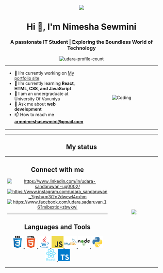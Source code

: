 <p align="center"><picture align="center"><img align="center" src = "https://github.com/7oSkaaa/7oSkaaa/blob/main/Images/about_me.gif?raw=true" width = 50px></picture></p>
<h1 align="center">Hi 👋, I'm Nimesha Sewmini</h1>
<h3 align="center">A passionate IT Student | Exploring the Boundless World of Technology</h3>

<p align="center"> <img src="https://komarev.com/ghpvc/?username=nimeshasewmini&label=Profile%20views&color=0e75b6&style=flat" alt="udara-profile-count" /> </p>

<table align="center">
<tr border="none">
<td width="50%" align="left">
  
- 🔭 I’m currently working on <a href="/">My portfolio site</a>
- 🌱 I’m currently learning <strong> React, HTML, CSS, and JavaScript</strong>
- 📝 I am an undergraduate at University Of Vavuniya
- 💬 Ask me about <strong>web development</strong>
- 📫 How to reach me <strong>armnimeshasewmini@gmail.com</strong>

</td>
<td width="50%" align="center">

  <img align="center" alt="Coding" width="450" src="https://media4.giphy.com/media/v1.Y2lkPTc5MGI3NjExbjU0bHcwNGhrczYxOTZxZTg4cTZpN2dkMDN3ZHY4cmNlbnp0c2x0ZiZlcD12MV9pbnRlcm5hbF9naWZfYnlfaWQmY3Q9Zw/1XCcD9VLQZ2Io/giphy.gif">
  
  </td>

</tr>
</table>

<hr>

<h2 align="center">My status</h2>
<p align="center">
<table align="center">
<tr border="none">
<td width="50%" align="center">

 
  
  <h2 align="center">Connect with me</h2>
<p align="center">
<a href="http://www.linkedin.com/in/nimesha-sewmini-983706285" target="blank"><img align="center" src="https://raw.githubusercontent.com/rahuldkjain/github-profile-readme-generator/master/src/images/icons/Social/linked-in-alt.svg" alt="https://www.linkedin.com/in/udara-sandaruwan-ug0002/" height="30" width="40" /></a>
<a href="https://www.instagram.com/nima_n_sewmini?igsh=dGl3aWFkYzh3bXAw" target="blank"><img align="center" src="https://raw.githubusercontent.com/rahuldkjain/github-profile-readme-generator/master/src/images/icons/Social/instagram.svg" alt="https://www.instagram.com/udara_sandaruwan._?igsh=m3i2n2dwewl4cxhm" height="30" width="40" /></a>
<a href="https://www.facebook.com/share/169RuT74Qf/" target="blank"><img align="center" src="https://raw.githubusercontent.com/rahuldkjain/github-profile-readme-generator/master/src/images/icons/Social/facebook.svg" alt="https://www.facebook.com/udara.sadaruvan.16?mibextid=zbwkwl" height="30" width="40" /></a>
</p>

<hr>
<h2 align="center">Languages and Tools</h2>
<p align="center"> 

<a href="https://www.w3schools.com/css/" target="_blank" rel="noreferrer"> <img src="https://raw.githubusercontent.com/devicons/devicon/master/icons/css3/css3-original-wordmark.svg" alt="css3" width="40" height="40"/> </a> 
<a href="https://www.w3.org/html/" target="_blank" rel="noreferrer"> <img src="https://raw.githubusercontent.com/devicons/devicon/master/icons/html5/html5-original-wordmark.svg" alt="html5" width="40" height="40"/> </a> 
<a href="https://www.java.com" target="_blank" rel="noreferrer"> <img src="https://raw.githubusercontent.com/devicons/devicon/master/icons/java/java-original.svg" alt="java" width="40" height="40"/> </a> 
<a href="https://developer.mozilla.org/en-US/docs/Web/JavaScript" target="_blank" rel="noreferrer"> <img src="https://raw.githubusercontent.com/devicons/devicon/master/icons/javascript/javascript-original.svg" alt="javascript" width="40" height="40"/> </a> 
<a href="https://www.mysql.com/" target="_blank" rel="noreferrer"> <img src="https://raw.githubusercontent.com/devicons/devicon/master/icons/mysql/mysql-original-wordmark.svg" alt="mysql" width="40" height="40"/> </a>
<a href="https://nodejs.org" target="_blank" rel="noreferrer"> <img src="https://raw.githubusercontent.com/devicons/devicon/master/icons/nodejs/nodejs-original-wordmark.svg" alt="nodejs" width="40" height="40"/> </a> 
<a href="https://www.python.org" target="_blank" rel="noreferrer"> <img src="https://raw.githubusercontent.com/devicons/devicon/master/icons/python/python-original.svg" alt="python" width="40" height="40"/> </a> 
<a href="https://reactjs.org/" target="_blank" rel="noreferrer"> <img src="https://raw.githubusercontent.com/devicons/devicon/master/icons/react/react-original-wordmark.svg" alt="react" width="40" height="40"/> </a> 
<a href="https://www.typescriptlang.org/" target="_blank" rel="noreferrer"> <img src="https://raw.githubusercontent.com/devicons/devicon/master/icons/typescript/typescript-original.svg" alt="typescript" width="40" height="40"/> </a> 

</p>

<td width="50%" align="center">

  <img  align="center"  src="https://github-readme-stats.vercel.app/api/top-langs/?username=nimeshasewmini&theme=dark&hide_border=false&no-bg=true&no-frame=true&langs_count=10"/>
  
  </td>
</tr>
</table>
